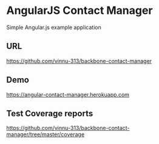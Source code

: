 AngularJS Contact Manager
========================

Simple Angular.js example application

## URL 
https://github.com/vinnu-313/backbone-contact-manager

## Demo
https://angular-contact-manager.herokuapp.com

## Test Coverage reports
https://github.com/vinnu-313/backbone-contact-manager/tree/master/coverage
